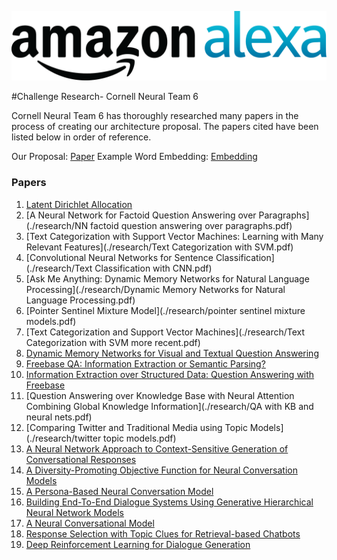 ![Stabl logo](./research/logo.png)

#Challenge Research- Cornell Neural Team 6


Cornell Neural Team 6 has thoroughly researched many papers in the process of creating our architecture proposal. The papers cited have been listed below in order of reference.

Our Proposal: [Paper](https://github.com/Renmusxd/Alexa-Challenge/blob/master/latex/prop.pdf) 
Example Word Embedding: [Embedding](./research/statement_embedding.pdf)
### Papers 

1. [Latent Dirichlet Allocation](./research/Latent-dirichlet-allocation.pdf)
2. [A Neural Network for Factoid Question Answering over Paragraphs](./research/NN factoid question answering over paragraphs.pdf)
3. [Text Categorization with Support Vector Machines: Learning with Many Relevant Features](./research/Text Categorization with SVM.pdf)
4. [Convolutional Neural Networks for Sentence Classification](./research/Text Classification with CNN.pdf)
5. [Ask Me Anything: Dynamic Memory Networks for Natural Language Processing](./research/Dynamic Memory Networks for Natural Language Processing.pdf)
6. [Pointer Sentinel Mixture Model](./research/pointer sentinel mixture models.pdf)
7. [Text Categorization and Support Vector Machines](./research/Text Categorization with SVM more recent.pdf)
8. [Dynamic Memory Networks for Visual and Textual Question Answering](./research/DMN+.pdf)
9. [Freebase QA: Information Extraction or Semantic Parsing?](./research/yao-ie-sp-acl2014.pdf)
10. [Information Extraction over Structured Data: Question Answering with Freebase](./research/yao-jacana-freebase-acl2014.pdf)
11. [Question Answering over Knowledge Base with Neural Attention Combining Global Knowledge Information](./research/QA with KB and neural nets.pdf)
12. [Comparing Twitter and Traditional Media using Topic Models](./research/twitter topic models.pdf)
13. [A Neural Network Approach to Context-Sensitive Generation of Conversational Responses](./research/1506.06714v1.pdf)
14. [A Diversity-Promoting Objective Function for Neural Conversation Models](./research/1510.03055v3.pdf)
15. [A Persona-Based Neural Conversation Model](./research/1603.06155v2.pdf)
16. [Building End-To-End Dialogue Systems
Using Generative Hierarchical Neural Network Models](./research/1507.04808v3.pdf)
17. [A Neural Conversational Model](./research/1506.05869v3.pdf)
18. [Response Selection with Topic Clues for Retrieval-based Chatbots](./research/1605.00090v3.pdf)
19. [Deep Reinforcement Learning for Dialogue Generation](./research/1606.01541v4.pdf)